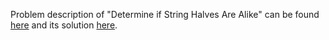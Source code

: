 Problem description of "Determine if String Halves Are Alike" can be found [here](https://leetcode.com/problems/determine-if-string-halves-are-alike/) and its solution [here](https://github.com/aurimas13/Solutions-To-Problems/blob/main/LeetCode/Python%20Solutions/Determine%20if%20String%20Halves%20Are%20Alike/determine.py).
